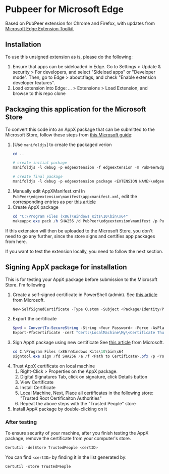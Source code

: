 # Pubpeer for Microsoft Edge

Based on PubPeer extension for Chrome and Firefox, with updates from [Microsoft Edge Extension Toolkit](https://www.microsoft.com/en-ca/store/p/microsoft-edge-extension-toolkit/9nblggh4txvb)

## Installation

To use this unsigned extension as is, please do the following:

1. Ensure that apps can be sideloaded in Edge.
    Go to Settings > Update & security > For developers, and select "Sideload apps" or "Developer mode".
    Then, go to Edge > about:flags, and check "Enable extension developer features".
1. Load extension into Edge: ... > Extensions > Load Extension, and browse to this repo clone


## Packaging this application for the Microsoft Store

To convert this code into an AppX package that can be submitted to the Microsoft Store, follow these steps from [this Microsoft guide](https://docs.microsoft.com/en-us/microsoft-edge/extensions/guides/packaging/creating-and-testing-extension-packages):

1. [Use `manifoldjs`] to create the packaged verion
    ```powershell
    cd ..

    # create initial package
    manifoldjs -l debug -p edgeextension -f edgeextension -m PubPeerEdge\manifest.json

    # create final package
    manifoldjs -l debug -p edgeextension package <EXTENSION NAME>\edgeextension\manifest\
    ```
1. Manually edit AppXManifest.xml
    In `PubPeer\edgeextension\manifest\appxmanifest.xml`, edit the corresponding entries as per [this article](https://docs.microsoft.com/en-us/microsoft-edge/extensions/guides/packaging/creating-and-testing-extension-packages#preparing-the-submission-folder)
1. Create AppX package
    ```powershell
    cd "C:\Program Files (x86)\Windows Kits\10\bin\x64"
    makeappx.exe pack /h SHA256 /d PubPeer\edgeextension\manifest /p PubPeer\edgeextension\edgeExtension.appx
    ```

If this extension will then be uploaded to the Microsoft Store, you don't need to go any further, since the store signs and certifies app packages from here.

If you want to test the extension locally, you need to follow the next section.

## Signing AppX package for installation

This is for testing your AppX package before submission to the Microsoft Store.
I'm following 

1. Create a self-signed certificate in PowerShell (admin). See [this article](https://docs.microsoft.com/en-us/windows/uwp/packaging/create-certificate-package-signing) from Microsoft.
    ```powershell
    New-SelfSignedCertificate -Type Custom -Subject <Package/Identity/Publisher from Microsoft Developer Dashboard> -KeyUsage DigitalSignature -FriendlyName <Package/Properties/PublisherDisplayName from Microsoft Developer Dashboard> -CertStoreLocation "Cert:\LocalMachine\My"
    ```
1. Export the certificate
    ```powershell
    $pwd = ConvertTo-SecureString -String <Your Password> -Force -AsPlainText 
    Export-PfxCertificate -cert "Cert:\LocalMachine\My\<Certificate Thumbprint>" -FilePath <FilePath>.pfx -Password $pwd
    ```
1. Sign AppX package using new certificate
    See [this article](https://docs.microsoft.com/en-us/windows/uwp/packaging/sign-app-package-using-signtool) from Microsoft.
    ```powershell
    cd C:\Program Files (x86)\Windows Kits\10\bin\x64
    signtool.exe sign /fd SHA256 /a /f <Path to Certificate>.pfx /p <Your Password> PubPeer\edgeextension\edgeExtension.appx
    ```
1. Trust AppX certificate on local machine
    1. Right-Click > Properties on the AppX package.
    1. Digital Signatures Tab, click on signature, click Details button
    1. View Certificate
    1. Install Certificate
    1. Local Machine, Next, Place all certificates in the following store: "Trusted Root Certificaiton Authorities"
    1. Repeat the above steps with the "Trusted People" store
1. Install AppX package by double-clicking on it

### After testing

To ensure security of your machine, after you finish testing the AppX package, remove the certificate from your computer's store.

```powershell
Certutil -delStore TrustedPeople <certID>
```

You can find `<certID>` by finding it in the list generated by:
```powershell
Certutil -store TrustedPeople
```